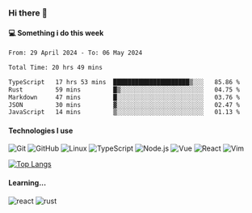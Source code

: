 ### Hi there 👋

#### 💻 Something i do this week

<!--START_SECTION:waka-->

```txt
From: 29 April 2024 - To: 06 May 2024

Total Time: 20 hrs 49 mins

TypeScript   17 hrs 53 mins  █████████████████████▒░░░   85.86 %
Rust         59 mins         █▒░░░░░░░░░░░░░░░░░░░░░░░   04.75 %
Markdown     47 mins         █░░░░░░░░░░░░░░░░░░░░░░░░   03.76 %
JSON         30 mins         ▓░░░░░░░░░░░░░░░░░░░░░░░░   02.47 %
JavaScript   14 mins         ▒░░░░░░░░░░░░░░░░░░░░░░░░   01.13 %
```

<!--END_SECTION:waka-->


#### Technologies I use
![Git](https://img.shields.io/badge/-Git-222222?style=flat&logo=git&logoColor=F05032)
![GitHub](https://img.shields.io/badge/-GitHub-181717?style=flat&logo=github)
![Linux](https://img.shields.io/badge/-Linux-222222?style=flat&logo=linux&logoColor=FCC624)
![TypeScript](https://img.shields.io/badge/-TypeScript-000000?style=flat&logo=typescript)
![Node.js](https://img.shields.io/badge/-Node.js-222222?style=flat&logo=node.js&logoColor=339933)
![Vue](https://img.shields.io/badge/-Vue-222222?style=flat&logo=Vue.js&logoColor=4FC08D)
![React](https://img.shields.io/badge/-React-222222?style=flat&logo=React&logoColor=blue)
![Vim](https://img.shields.io/badge/-Vim-222222?style=flat&logo=Vim&logoColor=green)

[![Top Langs](https://github-readme-stats.vercel.app/api/top-langs/?username=GodlessLiu&layout=compact)](https://github.com/anuraghazra/github-readme-stats)
#### Learning...
![react](https://img.shields.io/badge/react-18-blue.svg)
![rust](https://img.shields.io/badge/rust-yellow.svg)
